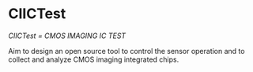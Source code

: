 # CIICTest
*CIICTest = CMOS IMAGING IC TEST* 

Aim to design an open source tool to control the sensor operation and to collect and analyze CMOS imaging integrated chips.
